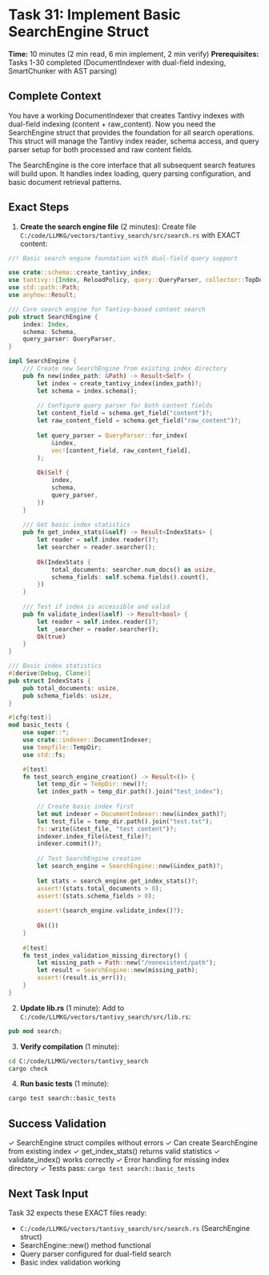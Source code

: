# Task 31: Implement Basic SearchEngine Struct

**Time:** 10 minutes (2 min read, 6 min implement, 2 min verify)
**Prerequisites:** Tasks 1-30 completed (DocumentIndexer with dual-field indexing, SmartChunker with AST parsing)

## Complete Context
You have a working DocumentIndexer that creates Tantivy indexes with dual-field indexing (content + raw_content). Now you need the SearchEngine struct that provides the foundation for all search operations. This struct will manage the Tantivy index reader, schema access, and query parser setup for both processed and raw content fields.

The SearchEngine is the core interface that all subsequent search features will build upon. It handles index loading, query parsing configuration, and basic document retrieval patterns.

## Exact Steps

1. **Create the search engine file** (2 minutes):
Create file `C:/code/LLMKG/vectors/tantivy_search/src/search.rs` with EXACT content:
```rust
//! Basic search engine foundation with dual-field query support

use crate::schema::create_tantivy_index;
use tantivy::{Index, ReloadPolicy, query::QueryParser, collector::TopDocs, schema::Schema, Document as TantivyDoc};
use std::path::Path;
use anyhow::Result;

/// Core search engine for Tantivy-based content search
pub struct SearchEngine {
    index: Index,
    schema: Schema,
    query_parser: QueryParser,
}

impl SearchEngine {
    /// Create new SearchEngine from existing index directory
    pub fn new(index_path: &Path) -> Result<Self> {
        let index = create_tantivy_index(index_path)?;
        let schema = index.schema();
        
        // Configure query parser for both content fields
        let content_field = schema.get_field("content")?;
        let raw_content_field = schema.get_field("raw_content")?;
        
        let query_parser = QueryParser::for_index(
            &index,
            vec![content_field, raw_content_field],
        );
        
        Ok(Self {
            index,
            schema,
            query_parser,
        })
    }
    
    /// Get basic index statistics
    pub fn get_index_stats(&self) -> Result<IndexStats> {
        let reader = self.index.reader()?;
        let searcher = reader.searcher();
        
        Ok(IndexStats {
            total_documents: searcher.num_docs() as usize,
            schema_fields: self.schema.fields().count(),
        })
    }
    
    /// Test if index is accessible and valid
    pub fn validate_index(&self) -> Result<bool> {
        let reader = self.index.reader()?;
        let _searcher = reader.searcher();
        Ok(true)
    }
}

/// Basic index statistics
#[derive(Debug, Clone)]
pub struct IndexStats {
    pub total_documents: usize,
    pub schema_fields: usize,
}

#[cfg(test)]
mod basic_tests {
    use super::*;
    use crate::indexer::DocumentIndexer;
    use tempfile::TempDir;
    use std::fs;

    #[test]
    fn test_search_engine_creation() -> Result<()> {
        let temp_dir = TempDir::new()?;
        let index_path = temp_dir.path().join("test_index");
        
        // Create basic index first
        let mut indexer = DocumentIndexer::new(&index_path)?;
        let test_file = temp_dir.path().join("test.txt");
        fs::write(&test_file, "test content")?;
        indexer.index_file(&test_file)?;
        indexer.commit()?;
        
        // Test SearchEngine creation
        let search_engine = SearchEngine::new(&index_path)?;
        
        let stats = search_engine.get_index_stats()?;
        assert!(stats.total_documents > 0);
        assert!(stats.schema_fields > 0);
        
        assert!(search_engine.validate_index()?);
        
        Ok(())
    }
    
    #[test]
    fn test_index_validation_missing_directory() {
        let missing_path = Path::new("/nonexistent/path");
        let result = SearchEngine::new(missing_path);
        assert!(result.is_err());
    }
}
```

2. **Update lib.rs** (1 minute):
Add to `C:/code/LLMKG/vectors/tantivy_search/src/lib.rs`:
```rust
pub mod search;
```

3. **Verify compilation** (1 minute):
```bash
cd C:/code/LLMKG/vectors/tantivy_search
cargo check
```

4. **Run basic tests** (1 minute):
```bash
cargo test search::basic_tests
```

## Success Validation
✓ SearchEngine struct compiles without errors
✓ Can create SearchEngine from existing index
✓ get_index_stats() returns valid statistics
✓ validate_index() works correctly
✓ Error handling for missing index directory
✓ Tests pass: `cargo test search::basic_tests`

## Next Task Input
Task 32 expects these EXACT files ready:
- `C:/code/LLMKG/vectors/tantivy_search/src/search.rs` (SearchEngine struct)
- SearchEngine::new() method functional
- Query parser configured for dual-field search
- Basic index validation working